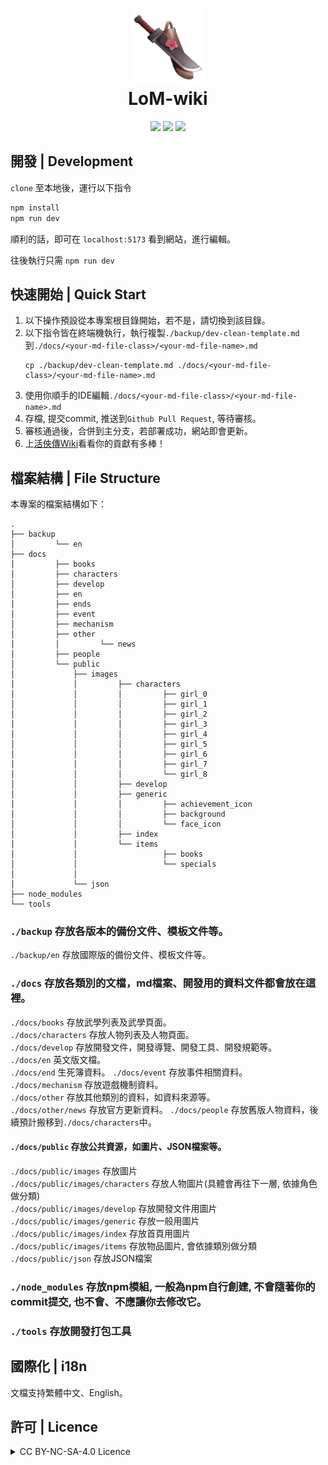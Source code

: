 <h1 align="center">
    <img width="120" height="120" src="docs/public/images/index/logo.png" alt=""><br>
    LoM-wiki
</h1>

<p align="center">
    <a href="https://github.com/Mr-Smilin/LoM-wiki"><img src="https://img.shields.io/badge/npm-18.18.1-blue?style=flat-square"></a>  
    <a href="https://github.com/Mr-Smilin/LoM-wiki/blob/main/License"><img src="https://img.shields.io/badge/license-CC_BY_NC_SA_4.0-green?style=flat-square"></a>  
    <a href="https://github.com/Mr-Smilin/LoM-wiki"><img src="https://img.shields.io/github/stars/Mr-Smilin/LoM-wiki?style=flat-square"></a>
</p>

## 開發 | Development

`clone` 至本地後，運行以下指令

```sh
npm install
npm run dev
```

順利的話，即可在 `localhost:5173` 看到網站，進行編輯。

往後執行只需 `npm run dev`

## 快速開始 | Quick Start
1. 以下操作預設從本專案根目錄開始，若不是，請切換到該目錄。  
2. 以下指令皆在終端機執行，執行複製`./backup/dev-clean-template.md`到`./docs/<your-md-file-class>/<your-md-file-name>.md`
    ```shell
    cp ./backup/dev-clean-template.md ./docs/<your-md-file-class>/<your-md-file-name>.md
    ```
3. 使用你順手的IDE編輯`./docs/<your-md-file-class>/<your-md-file-name>.md`
4. 存檔, 提交commit, 推送到`Github Pull Request`, 等待審核。
5. 審核通過後，合併到主分支，若部署成功，網站即會更新。
6. 上[活俠傳Wiki](https://smilin.net/LoM-wiki/)看看你的貢獻有多棒！

## 檔案結構 | File Structure
本專案的檔案結構如下：
```
.
├── backup
│         └── en
├── docs
│         ├── books
│         ├── characters
│         ├── develop
│         ├── en
│         ├── ends
│         ├── event
│         ├── mechanism
│         ├── other
│         │         └── news
│         ├── people
│         └── public
│             ├── images
│             │         ├── characters
│             │         │         ├── girl_0
│             │         │         ├── girl_1
│             │         │         ├── girl_2
│             │         │         ├── girl_3
│             │         │         ├── girl_4
│             │         │         ├── girl_5
│             │         │         ├── girl_6
│             │         │         ├── girl_7
│             │         │         └── girl_8
│             │         ├── develop
│             │         ├── generic
│             │         │         ├── achievement_icon
│             │         │         ├── background
│             │         │         └── face_icon
│             │         ├── index
│             │         └── items
│             │                   ├── books
│             │                   └── specials
│             │         
│             └── json
├── node_modules
└── tools
```
### `./backup` 存放各版本的備份文件、模板文件等。  
`./backup/en` 存放國際版的備份文件、模板文件等。 

### `./docs` 存放各類別的文檔，md檔案、開發用的資料文件都會放在這裡。  
`./docs/books` 存放武學列表及武學頁面。  
`./docs/characters` 存放人物列表及人物頁面。  
`./docs/develop` 存放開發文件，開發導覽、開發工具、開發規範等。  
`./docs/en` 英文版文檔。  
`./docs/end` 生死簿資料。
`./docs/event` 存放事件相關資料。  
`./docs/mechanism` 存放遊戲機制資料。  
`./docs/other` 存放其他類別的資料，如資料來源等。  
`./docs/other/news` 存放官方更新資料。
`./docs/people` 存放舊版人物資料，後續預計搬移到`./docs/characters`中。    

#### `./docs/public` 存放公共資源，如圖片、JSON檔案等。  
`./docs/public/images` 存放圖片  
`./docs/public/images/characters` 存放人物圖片(具體會再往下一層, 依據角色做分類)  
`./docs/public/images/develop` 存放開發文件用圖片    
`./docs/public/images/generic` 存放一般用圖片  
`./docs/public/images/index` 存放首頁用圖片  
`./docs/public/images/items` 存放物品圖片, 會依據類別做分類  
`./docs/public/json` 存放JSON檔案  

### `./node_modules` 存放npm模組, 一般為npm自行創建, 不會隨著你的commit提交, 也不會、不應讓你去修改它。  
### `./tools` 存放開發打包工具


## 國際化 | i18n

文檔支持繁體中文、English。

## 許可 | Licence

<details>
<summary>CC BY-NC-SA-4.0 Licence</summary>

[![FOSSA Status](https://app.fossa.com/api/projects/git%2Bgithub.com%2FMr-Smilin%2FLoM-wiki.svg?type=large&issueType=license)](https://app.fossa.com/projects/git%2Bgithub.com%2FMr-Smilin%2FLoM-wiki?ref=badge_large&issueType=license)

</details>

